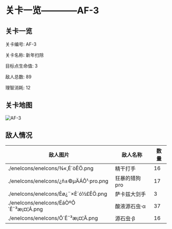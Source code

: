 # 关卡一览————AF-3


## 关卡一览

关卡编号: AF-3

关卡名称: 新年扫除

目标点生命值: 3

敌人总数: 89

理智消耗: 12


## 关卡地图
![AF-3](./oprMap/AF-3.png)

## 敌人情况

| 敌人图片 | 敌人名称 | 数量  |
|---------|-----|-----|
| ./eneIcons/eneIcons/¾«¸É´òÊÖ.png| 精干打手  |   16  |
| ./eneIcons/eneIcons/¿ñ±©µÄÁÔ¹·pro.png| 狂暴的猎狗pro  |   17  |
| ./eneIcons/eneIcons/Èø¿¨×È´ó½£ÊÖ.png| 萨卡兹大剑手  |   3  |
| ./eneIcons/eneIcons/ËáÒºÔ´Ê¯³æ¡¤¦Á.png| 酸液源石虫·α  |   37  |
| ./eneIcons/eneIcons/Ô´Ê¯³æ¡¤¦Â.png| 源石虫·β  |   16  |
